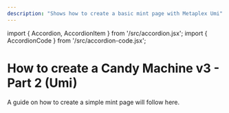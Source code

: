 ```yaml
---
description: "Shows how to create a basic mint page with Metaplex Umi"
---
```


import { Accordion, AccordionItem } from '/src/accordion.jsx';
import { AccordionCode } from '/src/accordion-code.jsx';

# How to create a Candy Machine v3 - Part 2 (Umi)
A guide on how to create a simple mint page will follow here.